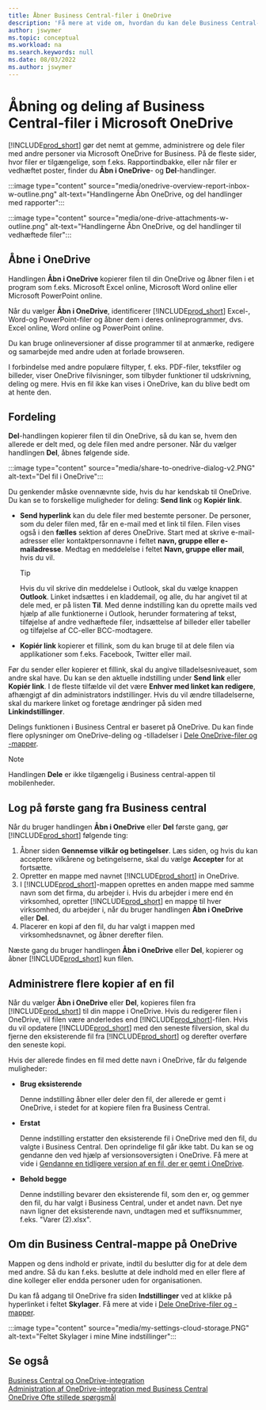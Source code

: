 ```yaml
---
title: Åbner Business Central-filer i OneDrive
description: 'Få mere at vide om, hvordan du kan dele Business Central-data fra virksomheden OneDrive.'
author: jswymer
ms.topic: conceptual
ms.workload: na
ms.search.keywords: null
ms.date: 08/03/2022
ms.author: jswymer
---
```

# Åbning og deling af Business Central-filer i Microsoft OneDrive

[!INCLUDE[prod_short](includes/prod_short.md)] gør det nemt at gemme, administrere og dele filer med andre personer via Microsoft OneDrive for Business. På de fleste sider, hvor filer er tilgængelige, som f.eks. Rapportindbakke, eller når filer er vedhæftet poster, finder du **Åbn i OneDrive**- og **Del**-handlinger.


:::image type="content" source="media/onedrive-overview-report-inbox-w-outline.png" alt-text="Handlingerne Åbn OneDrive, og del handlinger med rapporter":::


:::image type="content" source="media/one-drive-attachments-w-outline.png" alt-text="Handlingerne Åbn OneDrive, og del handlinger til vedhæftede filer":::


## Åbne i OneDrive

Handlingen **Åbn i OneDrive** kopierer filen til din OneDrive og åbner filen i et program som f.eks. Microsoft Excel online, Microsoft Word online eller Microsoft PowerPoint online. 

<!--## Working with different types of files-->

Når du vælger **Åbn i OneDrive**, identificerer [!INCLUDE[prod_short](includes/prod_short.md)] Excel-, Word-og PowerPoint-filer og åbner dem i deres onlineprogrammer, dvs. Excel online, Word online og PowerPoint online. 

Du kan bruge onlineversioner af disse programmer til at anmærke, redigere og samarbejde med andre uden at forlade browseren.

I forbindelse med andre populære filtyper, f. eks. PDF-filer, tekstfiler og billeder, viser OneDrive filvisninger, som tilbyder funktioner til udskrivning, deling og mere. Hvis en fil ikke kan vises i OneDrive, kan du blive bedt om at hente den.

## Fordeling

**Del**-handlingen kopierer filen til din OneDrive, så du kan se, hvem den allerede er delt med, og dele filen med andre personer. Når du vælger handlingen **Del**, åbnes følgende side.

:::image type="content" source="media/share-to-onedrive-dialog-v2.PNG" alt-text="Del fil i OneDrive":::

Du genkender måske ovennævnte side, hvis du har kendskab til OneDrive. Du kan se to forskellige muligheder for deling: **Send link** og **Kopiér link**.

- **Send hyperlink** kan du dele filer med bestemte personer. De personer, som du deler filen med, får en e-mail med et link til filen. Filen vises også i den **fælles** sektion af deres OneDrive. Start med at skrive e-mail-adresser eller kontaktpersonnavne i feltet **navn, gruppe eller e-mailadresse**. Medtag en meddelelse i feltet **Navn, gruppe eller mail**, hvis du vil.

  > [!TIP]
  > Hvis du vil skrive din meddelelse i Outlook, skal du vælge knappen **Outlook**. Linket indsættes i en kladdemail, og alle, du har angivet til at dele med, er på listen **Til**. Med denne indstilling kan du oprette mails ved hjælp af alle funktionerne i Outlook, herunder formatering af tekst, tilføjelse af andre vedhæftede filer, indsættelse af billeder eller tabeller og tilføjelse af CC-eller BCC-modtagere.

- **Kopiér link** kopierer et fillink, som du kan bruge til at dele filen via applikationer som f.eks. Facebook, Twitter eller mail. 

Før du sender eller kopierer et fillink, skal du angive tilladelsesniveauet, som andre skal have. Du kan se den aktuelle indstilling under **Send link** eller **Kopiér link**. I de fleste tilfælde vil det være **Enhver med linket kan redigere**, afhængigt af din administrators indstillinger. Hvis du vil ændre tilladelserne, skal du markere linket og foretage ændringer på siden med **Linkindstillinger**.

Delings funktionen i Business Central er baseret på OneDrive. Du kan finde flere oplysninger om OneDrive-deling og -tilladelser i [Dele OneDrive-filer og -mapper](https://support.microsoft.com/en-us/office/share-onedrive-files-and-folders-9fcc2f7d-de0c-4cec-93b0-a82024800c07).

> [!NOTE]
> Handlingen **Dele** er ikke tilgængelig i Business central-appen til mobilenheder.

## Log på første gang fra Business central

Når du bruger handlingen **Åbn i OneDrive** eller **Del** første gang, gør [!INCLUDE[prod_short](includes/prod_short.md)] følgende ting:

1. Åbner siden **Gennemse vilkår og betingelser**. Læs siden, og hvis du kan acceptere vilkårene og betingelserne, skal du vælge **Accepter** for at fortsætte.
2. Opretter en mappe med navnet [!INCLUDE[prod_short](includes/prod_short.md)] in OneDrive. 
3. I [!INCLUDE[prod_short](includes/prod_short.md)]-mappen oprettes en anden mappe med samme navn som det firma, du arbejder i. Hvis du arbejder i mere end én virksomhed, opretter [!INCLUDE[prod_short](includes/prod_short.md)] en mappe til hver virksomhed, du arbejder i, når du bruger handlingen **Åbn i OneDrive** eller **Del**. 
4. Placerer en kopi af den fil, du har valgt i mappen med virksomhedsnavnet, og åbner derefter filen. 

Næste gang du bruger handlingen **Åbn i OneDrive** eller **Del**, kopierer og åbner [!INCLUDE[prod_short](includes/prod_short.md)] kun filen. 

## Administrere flere kopier af en fil

Når du vælger **Åbn i OneDrive** eller **Del**, kopieres filen fra [!INCLUDE[prod_short](includes/prod_short.md)] til din mappe i OneDrive. Hvis du redigerer filen i OneDrive, vil filen være anderledes end [!INCLUDE[prod_short](includes/prod_short.md)]-filen. Hvis du vil opdatere [!INCLUDE[prod_short](includes/prod_short.md)] med den seneste filversion, skal du fjerne den eksisterende fil fra [!INCLUDE[prod_short](includes/prod_short.md)] og derefter overføre den seneste kopi.

Hvis der allerede findes en fil med dette navn i OneDrive, får du følgende muligheder:

- **Brug eksisterende**

  Denne indstilling åbner eller deler den fil, der allerede er gemt i OneDrive, i stedet for at kopiere filen fra Business Central.
  
- **Erstat**
  
  Denne indstilling erstatter den eksisterende fil i OneDrive med den fil, du valgte i Business Central. Den oprindelige fil går ikke tabt. Du kan se og gendanne den ved hjælp af versionsoversigten i OneDrive. Få mere at vide i [Gendanne en tidligere version af en fil, der er gemt i OneDrive](https://support.microsoft.com/office/restore-a-previous-version-of-a-file-stored-in-onedrive).

- **Behold begge**
 
  Denne indstilling bevarer den eksisterende fil, som den er, og gemmer den fil, du har valgt i Business Central, under et andet navn. Det nye navn ligner det eksisterende navn, undtagen med et suffiksnummer, f.eks. "Varer (2).xlsx".

## Om din Business Central-mappe på OneDrive

Mappen og dens indhold er private, indtil du beslutter dig for at dele dem med andre. Så du kan f.eks. beslutte at dele indhold med en eller flere af dine kolleger eller endda personer uden for organisationen. 

Du kan få adgang til OneDrive fra siden **Indstillinger** ved at klikke på hyperlinket i feltet **Skylager**. Få mere at vide i [Dele OneDrive-filer og -mapper](https://support.microsoft.com/en-us/office/share-onedrive-files-and-folders-9fcc2f7d-de0c-4cec-93b0-a82024800c07).

:::image type="content" source="media/my-settings-cloud-storage.PNG" alt-text="Feltet Skylager i mine Mine indstillinger":::

<!--## Extending the Connection to OneDrive
You can create an extension and connect it to... For more information, see...-->

## Se også

[Business Central og OneDrive-integration](across-onedrive-overview.md)  
[Administration af OneDrive-integration med Business Central](admin-onedrive-integration.md)  
[OneDrive Ofte stillede spørgsmål](admin-onedrive-faq.md)
